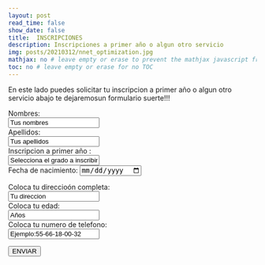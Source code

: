 ```yaml
---
layout: post
read_time: false
show_date: false
title:  INSCRIPCIONES
description: Inscripciones a primer año o algun otro servicio
img: posts/20210312/nnet_optimization.jpg
mathjax: no # leave empty or erase to prevent the mathjax javascript from loading
toc: no # leave empty or erase for no TOC
---
```

En este lado puedes solicitar tu inscripcion a primer año o algun otro servicio abajo te dejaremosun formulario suerte!!!

<form action="https://formspree.io/f/xbjwpgra/ " method="POST">
  <label for="name">Nombres:</label><br>
  <input type="text" id="fn name" name="name" value="Tus nombres"><br>
  <label for="lname">Apellidos:</label><br>
  <input type="text" id="lname" name="lname" value="Tus apellidos"><br>
  <label for="name">Inscripcion a primer año :</label><br>
  <input type="text" id="fn name" name="name" value="Selecciona el grado a inscribirte"><br>
  <label for="birthday">Fecha de nacimiento:</label>
  <input type="date" id="birthday" name="birthday"><br>
  
  <label for="name">Coloca tu direccioón completa:</label><br>
  <input type="text" id="fn name" name="name" value="Tu direccion"><br>
  <label for="name">Coloca tu edad:</label><br>
  <input type="text" id="fn name" name="name" value="Años"><br>
  <label for="name">Coloca tu numero de telefono:</label><br>
  <input type="text" id="fn name" name="name" value="Ejemplo:55-66-18-00-32"><br>
  
  
  
  <input type="submit" value="ENVIAR">
  </form>

